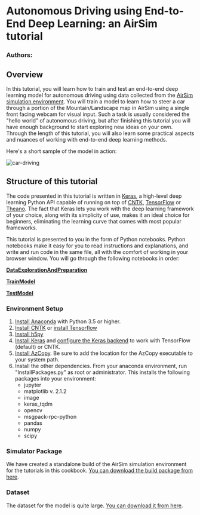 # Autonomous Driving using End-to-End Deep Learning: an AirSim tutorial

### Authors:

## Overview

In this tutorial, you will learn how to train and test an end-to-end deep learning model for autonomous driving using data collected from the [AirSim simulation environment](https://github.com/Microsoft/AirSim). You will train a model to learn how to steer a car through a portion of the Mountain/Landscape map in AirSim using a single front facing webcam for visual input. Such a task is usually considered the "hello world" of autonomous driving, but after finishing this tutorial you will have enough background to start exploring new ideas on your own. Through the length of this tutorial, you will also learn some practical aspects and nuances of working with end-to-end deep learning methods.

Here's a short sample of the model in action:

![car-driving](car_driving.gif)



## Structure of this tutorial

The code presented in this tutorial is written in [Keras](https://keras.io/), a high-level deep learning Python API capable of running on top of [CNTK](https://www.microsoft.com/en-us/cognitive-toolkit/), [TensorFlow](https://www.tensorflow.org/) or [Theano](http://deeplearning.net/software/theano/index.html). The fact that Keras lets you work with the deep learning framework of your choice, along with its simplicity of use, makes it an ideal choice for beginners, eliminating the learning curve that comes with most popular frameworks.

This tutorial is presented to you in the form of Python notebooks. Python notebooks make it easy for you to read instructions and explanations, and write and run code in the same file, all with the comfort of working in your browser window. You will go through the following notebooks in order:

**[DataExplorationAndPreparation](Data.py)**

**[TrainModel](Train.py)**

**[TestModel](Test.py)**


### Environment Setup

1. [Install Anaconda](https://conda.io/docs/user-guide/install/index.html) with Python 3.5 or higher.
2. [Install CNTK](https://docs.microsoft.com/en-us/cognitive-toolkit/Setup-CNTK-on-your-machine) or [install Tensorflow](https://www.tensorflow.org/install/install_windows)
3. [Install h5py](http://docs.h5py.org/en/latest/build.html)
4. [Install Keras](https://keras.io/#installation) and [configure the Keras backend](https://keras.io/backend/) to work with TensorFlow (default) or CNTK.
5. [Install AzCopy](https://docs.microsoft.com/en-us/azure/storage/common/storage-use-azcopy). Be sure to add the location for the AzCopy executable to your system path.
6. Install the other dependencies. From your anaconda environment, run "InstallPackages.py" as root or administrator. This installs the following packages into your environment:
    * jupyter
    * matplotlib v. 2.1.2
    * image
    * keras_tqdm
    * opencv
    * msgpack-rpc-python
    * pandas
    * numpy
    * scipy

### Simulator Package

We have created a standalone build of the AirSim simulation environment for the tutorials in this cookbook. [You can download the build package from here](https://airsimtutorialdataset.blob.core.windows.net/e2edl/AD_Cookbook_AirSim.7z).

### Dataset

The dataset for the model is quite large. [You can download it from here](https://aka.ms/AirSimTutorialDataset).
